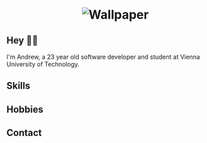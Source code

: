 <h1 align="center">
  <img src="https://raw.githubusercontent.com/pache43/üache43/master/wallpaper.jpg" alt="Wallpaper" />
</h1>

## Hey 👋🏼
I'm Andrew, a 23 year old software developer and student at Vienna University of Technology. 

## Skills

## Hobbies


## Contact
